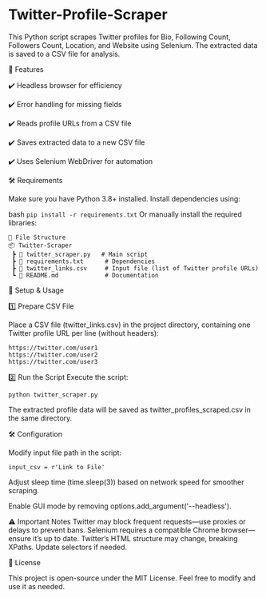 # Twitter-Profile-Scraper
This Python script scrapes Twitter profiles for Bio, Following Count, Followers Count, Location, and Website using Selenium. The extracted data is saved to a CSV file for analysis.

🚀 Features

✔️ Headless browser for efficiency

✔️ Error handling for missing fields

✔️ Reads profile URLs from a CSV file

✔️ Saves extracted data to a new CSV file

✔️ Uses Selenium WebDriver for automation


🛠 Requirements

Make sure you have Python 3.8+ installed. Install dependencies using:

bash
`pip install -r requirements.txt`
Or manually install the required libraries:

```pip install selenium pandas webdriver-manager
📂 File Structure
📦 Twitter-Scraper
 ┣ 📜 twitter_scraper.py   # Main script
 ┣ 📜 requirements.txt      # Dependencies
 ┣ 📜 twitter_links.csv     # Input file (list of Twitter profile URLs)
 ┗ 📜 README.md             # Documentation
```

🔧 Setup & Usage

1️⃣ Prepare CSV File

Place a CSV file (twitter_links.csv) in the project directory, containing one Twitter profile URL per line (without headers):

```
https://twitter.com/user1
https://twitter.com/user2
https://twitter.com/user3
```


2️⃣ Run the Script
Execute the script:

`python twitter_scraper.py`

The extracted profile data will be saved as twitter_profiles_scraped.csv in the same directory.

🛠 Configuration

Modify input file path in the script:

`input_csv = r'Link to File'`

Adjust sleep time (time.sleep(3)) based on network speed for smoother scraping.

Enable GUI mode by removing options.add_argument('--headless').

⚠️ Important Notes
Twitter may block frequent requests—use proxies or delays to prevent bans.
Selenium requires a compatible Chrome browser—ensure it’s up to date.
Twitter’s HTML structure may change, breaking XPaths. Update selectors if needed.

📜 License

This project is open-source under the MIT License. Feel free to modify and use it as needed.
